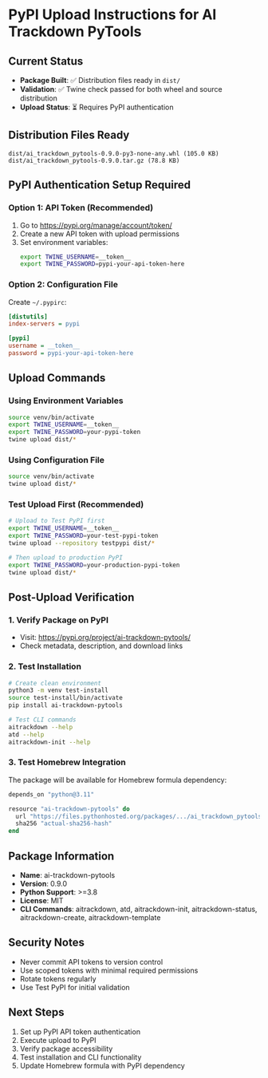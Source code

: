 # PyPI Upload Instructions for AI Trackdown PyTools

## Current Status
- **Package Built**: ✅ Distribution files ready in `dist/`
- **Validation**: ✅ Twine check passed for both wheel and source distribution
- **Upload Status**: ⏳ Requires PyPI authentication

## Distribution Files Ready
```
dist/ai_trackdown_pytools-0.9.0-py3-none-any.whl (105.0 KB)
dist/ai_trackdown_pytools-0.9.0.tar.gz (78.8 KB)
```

## PyPI Authentication Setup Required

### Option 1: API Token (Recommended)
1. Go to https://pypi.org/manage/account/token/
2. Create a new API token with upload permissions
3. Set environment variables:
   ```bash
   export TWINE_USERNAME=__token__
   export TWINE_PASSWORD=pypi-your-api-token-here
   ```

### Option 2: Configuration File
Create `~/.pypirc`:
```ini
[distutils]
index-servers = pypi

[pypi]
username = __token__
password = pypi-your-api-token-here
```

## Upload Commands

### Using Environment Variables
```bash
source venv/bin/activate
export TWINE_USERNAME=__token__
export TWINE_PASSWORD=your-pypi-token
twine upload dist/*
```

### Using Configuration File
```bash
source venv/bin/activate
twine upload dist/*
```

### Test Upload First (Recommended)
```bash
# Upload to Test PyPI first
export TWINE_USERNAME=__token__
export TWINE_PASSWORD=your-test-pypi-token
twine upload --repository testpypi dist/*

# Then upload to production PyPI
export TWINE_PASSWORD=your-production-pypi-token
twine upload dist/*
```

## Post-Upload Verification

### 1. Verify Package on PyPI
- Visit: https://pypi.org/project/ai-trackdown-pytools/
- Check metadata, description, and download links

### 2. Test Installation
```bash
# Create clean environment
python3 -m venv test-install
source test-install/bin/activate
pip install ai-trackdown-pytools

# Test CLI commands
aitrackdown --help
atd --help
aitrackdown-init --help
```

### 3. Test Homebrew Integration
The package will be available for Homebrew formula dependency:
```ruby
depends_on "python@3.11"

resource "ai-trackdown-pytools" do
  url "https://files.pythonhosted.org/packages/.../ai_trackdown_pytools-0.9.0.tar.gz"
  sha256 "actual-sha256-hash"
end
```

## Package Information
- **Name**: ai-trackdown-pytools
- **Version**: 0.9.0
- **Python Support**: >=3.8
- **License**: MIT
- **CLI Commands**: aitrackdown, atd, aitrackdown-init, aitrackdown-status, aitrackdown-create, aitrackdown-template

## Security Notes
- Never commit API tokens to version control
- Use scoped tokens with minimal required permissions
- Rotate tokens regularly
- Use Test PyPI for initial validation

## Next Steps
1. Set up PyPI API token authentication
2. Execute upload to PyPI
3. Verify package accessibility
4. Test installation and CLI functionality
5. Update Homebrew formula with PyPI dependency